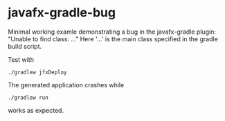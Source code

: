 javafx-gradle-bug
=================

Minimal working examle demonstrating a bug in the javafx-gradle plugin:
"Unable to find class: ..."
Here '...' is the main class specified in the gradle build script.

Test with
```
./gradlew jfxDeploy
```

The generated application crashes while
```
./gradlew run
```
works as expected.
